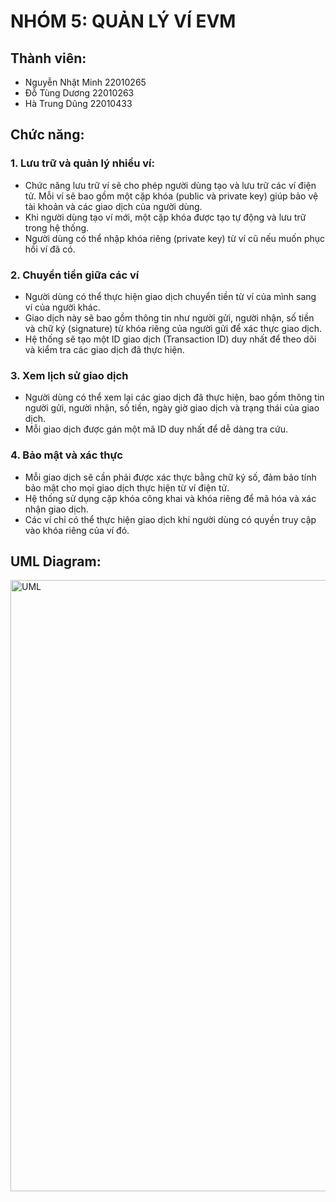 # NHÓM 5: QUẢN LÝ VÍ EVM 

## Thành viên:
- Nguyễn Nhật Minh 22010265
- Đỗ Tùng Dương 22010263
- Hà Trung Dũng 22010433

## Chức năng:
### 1. Lưu trữ và quản lý nhiều ví:
- Chức năng lưu trữ ví sẽ cho phép người dùng tạo và lưu trữ các ví điện tử. Mỗi ví sẽ bao gồm một cặp khóa (public và private key) giúp bảo vệ tài khoản và các giao dịch của người dùng.
- Khi người dùng tạo ví mới, một cặp khóa được tạo tự động và lưu trữ trong hệ thống.
- Người dùng có thể nhập khóa riêng (private key) từ ví cũ nếu muốn phục hồi ví đã có.

### 2. Chuyển tiền giữa các ví
- Người dùng có thể thực hiện giao dịch chuyển tiền từ ví của mình sang ví của người khác.
- Giao dịch này sẽ bao gồm thông tin như người gửi, người nhận, số tiền và chữ ký (signature) từ khóa riêng của người gửi để xác thực giao dịch.
- Hệ thống sẽ tạo một ID giao dịch (Transaction ID) duy nhất để theo dõi và kiểm tra các giao dịch đã thực hiện.

### 3. Xem lịch sử giao dịch
- Người dùng có thể xem lại các giao dịch đã thực hiện, bao gồm thông tin người gửi, người nhận, số tiền, ngày giờ giao dịch và trạng thái của giao dịch.
- Mỗi giao dịch được gán một mã ID duy nhất để dễ dàng tra cứu.

### 4. Bảo mật và xác thực
- Mỗi giao dịch sẽ cần phải được xác thực bằng chữ ký số, đảm bảo tính bảo mật cho mọi giao dịch thực hiện từ ví điện tử.
- Hệ thống sử dụng cặp khóa công khai và khóa riêng để mã hóa và xác nhận giao dịch.
- Các ví chỉ có thể thực hiện giao dịch khi người dùng có quyền truy cập vào khóa riêng của ví đó.


## UML Diagram:
<img width="978" alt="UML" src="https://uml.planttext.com/plantuml/png/bLPDRzim3Bq7o7yGV78nPpli5Wpz2hOkM0_3kg67OGTLPceXjkH9ShQWw7yV9Tkn9DihcW298lAHV7mIdKjjg39DLIuNUiz5JHMjICa5c6CDH2fJoEN2lbb9jIRtj2p1aAVbWk1hHMYUAz1wJUwCukAntwuLFr03N-0OMy0KeAugsGYp9hbi7aheJU7lzlDDbp4T8cQaHY_ES7dMEnqapyaE32kkQKa5WtJ2z5Ln1fk2YiVON4gQVrTKQCeCbq9Ry_D0sZCDp7TALkkkkdxFo7Y7Tan5K_LRET88kzBNukL9RVWC0sPTYCpX9bZTKFq985N0W1z0PRR3RNz3Pmt2vpW3y5Xl91StmFRo3jG1E-U9NlC9PPMK9jvxe1f-g3BUBe3ce7J8FiutQDGUYmlo26QZZhMHJicKkVKspmXhb0B1ZYyWEkqdSTDoZwZF468b1ojpOKpzTkD-p4hRqtlod2-w2C-XPam1YkwhPeRroVMMQ_F1SpgtjFtZV7syG_51fTfzlGRu3HYlRMNslBIhry2lsl6GTcCYxFD7EmgWgKPDLZMREZJOhirSdzrWwQttyF0-DBA2Sh7DruJ7maH5f6tkpCjs5hYsDyKoxIVDm6ti1jhm2YNiBcdR_umCTu-6DxLbFBghU0voh8JJKcVanI0USYjsKc41kBo8r4dDtyzK5oVKTIdPtlEtxhTOkZRE4arCLaeDfp6Pj4Cl8QlLEKcy90aEzQGznVhTxmOK1vsWV-0IWpef75RJ0sWSWqcS99uMpjiDHFIlxMqVGIAf7QAh2U-r4zDYHcuEt4T2J5FRKHnWndocabdbD3bmEfzcr3ifTbnLSTFcGGEdn2eJtx7LpuBdU9P-DJKY-sTLzrG_6NFvHw0vxl7OqKM9Sio6yyfSBlndwdySJp4dXd9OHH1zkRZ4NkE_cdy0" />


